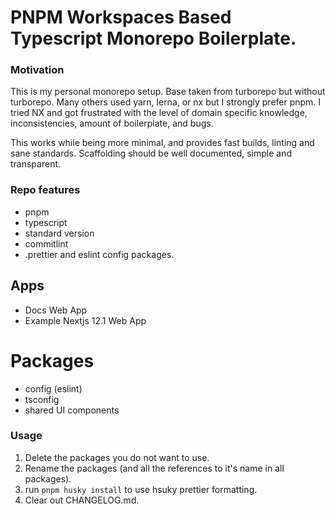 # PNPM Workspaces Based Typescript Monorepo Boilerplate.

### Motivation

This is my personal monorepo setup. Base taken from turborepo but without turborepo. Many others used yarn, lerna, or nx but I strongly prefer pnpm. I tried NX and got frustrated with the level of domain specific knowledge, inconsistencies, amount of boilerplate, and bugs.

This works while being more minimal, and provides fast builds, linting and sane standards. Scaffolding should be well documented, simple and transparent.

### Repo features

- pnpm
- typescript
- standard version
- commitlint
- .prettier and eslint config packages.

## Apps

- Docs Web App
- Example Nextjs 12.1 Web App

# Packages

- config (eslint)
- tsconfig
- shared UI components

### Usage

1. Delete the packages you do not want to use.
2. Rename the packages (and all the references to it's name in all packages).
3. run `pnpm husky install` to use hsuky prettier formatting.
4. Clear out CHANGELOG.md.
